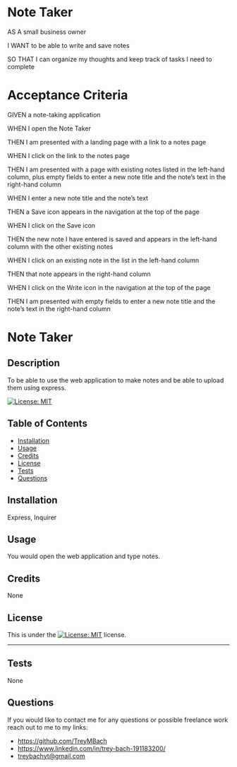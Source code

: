 # Note Taker
 
AS A small business owner

I WANT to be able to write and save notes

SO THAT I can organize my thoughts and keep track of tasks I need to complete

# Acceptance Criteria

GIVEN a note-taking application

WHEN I open the Note Taker

THEN I am presented with a landing page with a link to a notes page

WHEN I click on the link to the notes page

THEN I am presented with a page with existing notes listed in the left-hand column, plus empty fields to enter a new note title and the note’s text in the right-hand column

WHEN I enter a new note title and the note’s text

THEN a Save icon appears in the navigation at the top of the page

WHEN I click on the Save icon

THEN the new note I have entered is saved and appears in the left-hand 
column with the other existing notes

WHEN I click on an existing note in the list in the left-hand column

THEN that note appears in the right-hand column

WHEN I click on the Write icon in the navigation at the top of the page

THEN I am presented with empty fields to enter a new note title and the note’s text in the right-hand column

# Note Taker

## Description

To be able to use the web application to make notes and be able to upload them using express.

[![License: MIT](https://img.shields.io/badge/License-MIT-yellow.svg)](https://opensource.org/licenses/MIT)


## Table of Contents 

- [Installation](#installation)
- [Usage](#usage)
- [Credits](#credits)
- [License](#license)
- [Tests](#tests)
- [Questions](#Questions)

## Installation

Express, Inquirer

## Usage

You would open the web application and type notes.

## Credits

None

## License

This is under the [![License: MIT](https://img.shields.io/badge/License-MIT-yellow.svg)](https://opensource.org/licenses/MIT) license.

---

## Tests

None


## Questions

If you would like to contact me for any questions or possible freelance work reach out to me to my links:
- https://github.com/TreyMBach
- https://www.linkedin.com/in/trey-bach-191183200/
- treybachyt@gmail.com

